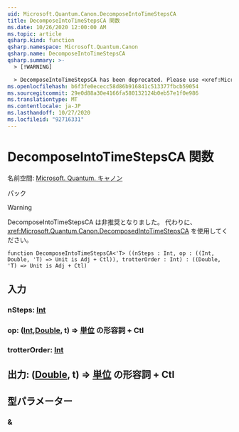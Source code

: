 ```yaml
---
uid: Microsoft.Quantum.Canon.DecomposeIntoTimeStepsCA
title: DecomposeIntoTimeStepsCA 関数
ms.date: 10/26/2020 12:00:00 AM
ms.topic: article
qsharp.kind: function
qsharp.namespace: Microsoft.Quantum.Canon
qsharp.name: DecomposeIntoTimeStepsCA
qsharp.summary: >-
  > [!WARNING]

  > DecomposeIntoTimeStepsCA has been deprecated. Please use <xref:Microsoft.Quantum.Canon.DecomposedIntoTimeStepsCA> instead.
ms.openlocfilehash: b6f3fe0ececc58d86b916841c513377fbcb59054
ms.sourcegitcommit: 29e0d88a30e4166fa580132124b0eb57e1f0e986
ms.translationtype: MT
ms.contentlocale: ja-JP
ms.lasthandoff: 10/27/2020
ms.locfileid: "92716331"
---
```

# <a name="decomposeintotimestepsca-function"></a>DecomposeIntoTimeStepsCA 関数

名前空間: [Microsoft. Quantum. キャノン](xref:Microsoft.Quantum.Canon)

パック [](https://nuget.org/packages/)


> [!WARNING]
> DecomposeIntoTimeStepsCA は非推奨となりました。 代わりに、<xref:Microsoft.Quantum.Canon.DecomposedIntoTimeStepsCA> を使用してください。



```qsharp
function DecomposeIntoTimeStepsCA<'T> ((nSteps : Int, op : ((Int, Double, 'T) => Unit is Adj + Ctl)), trotterOrder : Int) : ((Double, 'T) => Unit is Adj + Ctl)
```


## <a name="input"></a>入力

### <a name="nsteps--int"></a>nSteps: [Int](xref:microsoft.quantum.lang-ref.int)




### <a name="op--intdoublet--unit-adj--ctl"></a>op: ([Int](xref:microsoft.quantum.lang-ref.int),[Double](xref:microsoft.quantum.lang-ref.double), t) => [単位](xref:microsoft.quantum.lang-ref.unit) の形容詞 + Ctl




### <a name="trotterorder--int"></a>trotterOrder: [Int](xref:microsoft.quantum.lang-ref.int)





## <a name="output--doublet--unit-adj--ctl"></a>出力: ([Double](xref:microsoft.quantum.lang-ref.double), t) => [単位](xref:microsoft.quantum.lang-ref.unit) の形容詞 + Ctl



## <a name="type-parameters"></a>型パラメーター

### <a name="t"></a>&

